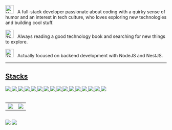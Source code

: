  <img src="https://raw.githubusercontent.com/Tarikul-Islam-Anik/Animated-Fluent-Emojis/master/Emojis/Travel%20and%20places/Rocket.png" alt="Rocket" width="26" height="26" /> &nbsp; A full-stack developer passionate about coding with a quirky sense of humor and an interest in tech culture, who loves exploring new technologies and building cool stuff.

 
<img src="https://raw.githubusercontent.com/Tarikul-Islam-Anik/Animated-Fluent-Emojis/master/Emojis/Smilies/Thought%20Balloon.png" alt="Thought Balloon" width="26" height="26" /> &nbsp;  Always reading a good technology book and searching for new things to explore.


<img src="https://github.com/Tarikul-Islam-Anik/Animated-Fluent-Emojis/blob/master/Emojis/Objects/Laptop.png" alt="Thought Balloon" width="26" height="26" /> &nbsp;  Actually focused on backend development with NodeJS and NestJS.

---

<link rel="stylesheet" href="https://cdn.jsdelivr.net/gh/devicons/devicon@v2.15.1/devicon.min.css">
<div>
  <a href="https://github.com/htamagnus">
</div>
  <div style="display: inline_block">

  <h2>Stacks</h2>
<img src="https://img.shields.io/badge/figma-F73C7B?logo=figma&style=for-the-badge&logoColor=F2F2F2"/>
<img src="https://img.shields.io/badge/html5-4D4577?logo=html5&style=for-the-badge&logoColor=F2F2F2"/>
<img src="https://img.shields.io/badge/javascript-F73C7B?logo=javascript&style=for-the-badge&logoColor=F2F2F2"/>
<img src="https://img.shields.io/badge/typescript-4D4577?logo=typescript&style=for-the-badge&logoColor=F2F2F2"/> 
<img src="https://img.shields.io/badge/react-F73C7B?logo=react&style=for-the-badge&logoColor=F2F2F2"/>
<img src="https://img.shields.io/badge/nestjs-F73C7B?logo=nestjs&style=for-the-badge&logoColor=F2F2F2"/>
<img src="https://img.shields.io/badge/visual%20studio%20code-393359?logo=visual%20studio%20code&style=for-the-badge&logoColor=F2F2F2"/>
<img src="https://img.shields.io/badge/css3-F73C7B?logo=css3&style=for-the-badge&logoColor=F2F2F2"/>
<img src="https://img.shields.io/badge/sass-393359?logo=sass&style=for-the-badge&logoColor=F2F2F2"/>
<img src="https://img.shields.io/badge/mysql-4D4577?logo=mysql&style=for-the-badge&logoColor=F2F2F2"/> 
<img src="https://img.shields.io/badge/mongodb-F73C7B?logo=mongodb&style=for-the-badge&logoColor=F2F2F2"/>
<img src="https://img.shields.io/badge/docker-4D4577?logo=docker&style=for-the-badge&logoColor=F2F2F2"/>
<img src="https://img.shields.io/badge/prisma-393359?logo=prisma&style=for-the-badge&logoColor=F2F2F2"/>
<img src="https://img.shields.io/badge/git-F73C7B?logo=git&style=for-the-badge&logoColor=F2F2F2"/>
<img src="https://img.shields.io/badge/node.js-F73C7B?logo=node.js&style=for-the-badge&logoColor=F2F2F2"/>
<img src="https://img.shields.io/badge/bootstrap-4D4577?logo=bootstrap&style=for-the-badge&logoColor=F2F2F2"/>



<!---
  ![JavaScript](https://img.shields.io/badge/-JavaScript-333333?style=flat&logo=javascript)
  ![Typescript](https://img.shields.io/badge/-Typescript-333333?style=flat&logo=typescript)
  ![Figma](https://img.shields.io/badge/-Figma-333333?style=flat&logo=figma)
  ![HTML](https://img.shields.io/badge/-HTML5-333333?style=flat&logo=html5)
  ![CSS](https://img.shields.io/badge/-CSS3-333333?style=flat&logo=css3)
  ![React](https://img.shields.io/badge/-React-333333?style=flat&logo=react)
  ![NodeJS](https://img.shields.io/badge/-NodeJS-333333?style=flat&logo=node)
  ![Java](https://img.shields.io/badge/-Java-333333?style=flat&logo=java)
  ![Git](https://img.shields.io/badge/-Git-333333?style=flat&logo=git)
  ![MySQL](https://img.shields.io/badge/-MySQL-333333?style=flat&logo=mysql)
  ![MongoDB](https://img.shields.io/badge/-MongoDB-333333?style=flat&logo=mongodb)
-->

</div>
<br>
<table>
  <tr>
    <td>
        <img src="https://github-readme-streak-stats.herokuapp.com/?user=htamagnus&theme=dracula&hide_border=false" />
    </td>
    <td>
<!--      <img src="https://github-readme-stats.vercel.app/api/top-langs/?username=htamagnus&theme=dracula&hide_border=false&include_all_commits=true&count_private=true&layout=compact" /> -->
       <img src="https://github-readme-stats.vercel.app/api/top-langs/?username=htamagnus&theme=dracula&hide_progress=true" />
<!--             <img src="https://github-readme-stats.vercel.app/api/top-langs/?username=htamagnus&theme=dracula&hide_border=false&include_all_commits=true&count_private=true&layout=donut" /> -->
<!--       <img src="https://github-readme-stats.vercel.app/api?username=htamagnus&theme=dracula&show_icons=true" /> -->
    </td>
  </tr>
</table>

  ##
  
  <div>
<!--   <a href="https://www.instagram.com/agathamagnuss/" target="_blank"><img src="https://img.shields.io/badge/-Instagram-%23E4405F?style=for-the-badge&logo=instagram&logoColor=white" target="_blank"></a>
  <a href="https://www.linkedin.com/in/agathamagnus/" target="_blank"><img src="https://img.shields.io/badge/-LinkedIn-%230077B5?style=for-the-badge&logo=linkedin&logoColor=white" target="_blank">
  <a href="https://open.spotify.com/user/2132zypy2iomd4rpaz52xkmby?si=1dcf8efaf09f42f7" target="_blank"><img src="https://img.shields.io/badge/Spotify-1ED760?&style=for-the-badge&logo=spotify&logoColor=white" target="_blank"></a> -->
  <a href="https://www.linkedin.com/in/agathamagnus/"><img src="https://img.shields.io/badge/linkedin-4D4577?style=for-the-badge&logoColor=F2F2F2&logo=linkedin"/></a>
  <a href="mailto:agathamagnus18@gmail.com"><img src="https://img.shields.io/badge/email-4D4577?logo=gmail&style=for-the-badge&logoColor=F2F2F2"/></a>
  
  </div>
